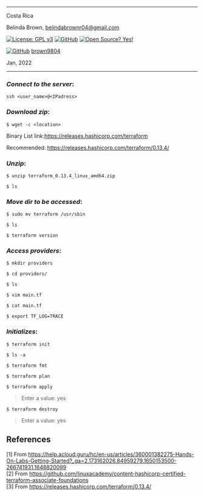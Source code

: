 ----------

Costa Rica

Belinda Brown, belindabrownr04@gmail.com

[![License: GPL v3](https://img.shields.io/badge/License-GPLv3-blue.svg)](https://www.gnu.org/licenses/gpl-3.0)
[![GitHub](https://badgen.net/badge/icon/github?icon=github&label)](https://github.com) [![Open Source? Yes!](https://badgen.net/badge/Open%20Source%20%3F/Yes%21/blue?icon=github)](https://github.com/Naereen/badges/)

[![GitHub](https://img.shields.io/badge/--181717?logo=github&logoColor=ffffff)](https://github.com/)
[brown9804](https://github.com/brown9804)

Jan, 2022

----------

### _Connect to the server_:

`ssh <user_name>@<IPadress>`

### _Download zip_:

`$ wget -c <location>`

Binary List link:https://releases.hashicorp.com/terraform

Recommended: https://releases.hashicorp.com/terraform/0.13.4/

### _Unzip_:

`$ unzip terraform_0.13.4_linux_amd64.zip`

`$ ls`

### _Move dir to be accessed_:

`$ sudo mv terraform /usr/sbin`

`$ ls`

`$ terraform version`

### _Access providers_:

`$ mkdir providers`

`$ cd providers/`

`$ ls`

`$ vim main.tf`

`$ cat main.tf`

`$ export TF_LOG=TRACE`

### _Initializes_:

`$ terraform init`

`$ ls -a`

`$ terraform fmt`

`$ terraform plan`

`$ terraform apply`

> Enter a value: yes

`$ terraform destroy`

> Enter a value: yes

## References 

[1] From https://help.acloud.guru/hc/en-us/articles/360001382275-Hands-On-Labs-Getting-Started?_ga=2.173162026.84959279.1650153500-266741931.1648820099 <br/>
[2] From https://github.com/linuxacademy/content-hashicorp-certified-terraform-associate-foundations <br/>
[3] From https://releases.hashicorp.com/terraform/0.13.4/ <br/>
